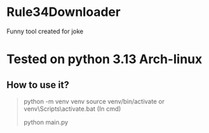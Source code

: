 # Rule34Downloader
Funny tool created for joke


# Tested on python 3.13 Arch-linux

## How to use it?
> python -m venv venv
> source venv/bin/activate
> or
> venv\Scripts\activate.bat (In cmd)
>
> python main.py
